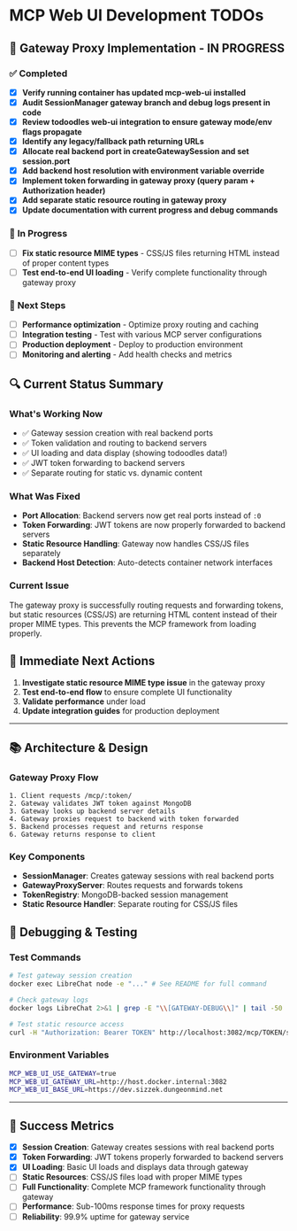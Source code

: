 # MCP Web UI Development TODOs

## 🎯 **Gateway Proxy Implementation** - IN PROGRESS

### ✅ **Completed**
- [x] **Verify running container has updated mcp-web-ui installed**
- [x] **Audit SessionManager gateway branch and debug logs present in code**
- [x] **Review todoodles web-ui integration to ensure gateway mode/env flags propagate**
- [x] **Identify any legacy/fallback path returning <token> URLs**
- [x] **Allocate real backend port in createGatewaySession and set session.port**
- [x] **Add backend host resolution with environment variable override**
- [x] **Implement token forwarding in gateway proxy (query param + Authorization header)**
- [x] **Add separate static resource routing in gateway proxy**
- [x] **Update documentation with current progress and debug commands**

### 🔄 **In Progress**
- [ ] **Fix static resource MIME types** - CSS/JS files returning HTML instead of proper content types
- [ ] **Test end-to-end UI loading** - Verify complete functionality through gateway proxy

### 🚧 **Next Steps**
- [ ] **Performance optimization** - Optimize proxy routing and caching
- [ ] **Integration testing** - Test with various MCP server configurations
- [ ] **Production deployment** - Deploy to production environment
- [ ] **Monitoring and alerting** - Add health checks and metrics

## 🔍 **Current Status Summary**

### **What's Working Now**
- ✅ Gateway session creation with real backend ports
- ✅ Token validation and routing to backend servers  
- ✅ UI loading and data display (showing todoodles data!)
- ✅ JWT token forwarding to backend servers
- ✅ Separate routing for static vs. dynamic content

### **What Was Fixed**
- **Port Allocation**: Backend servers now get real ports instead of `:0`
- **Token Forwarding**: JWT tokens are now properly forwarded to backend servers
- **Static Resource Handling**: Gateway now handles CSS/JS files separately
- **Backend Host Detection**: Auto-detects container network interfaces

### **Current Issue**
The gateway proxy is successfully routing requests and forwarding tokens, but static resources (CSS/JS) are returning HTML content instead of their proper MIME types. This prevents the MCP framework from loading properly.

## 🚀 **Immediate Next Actions**

1. **Investigate static resource MIME type issue** in the gateway proxy
2. **Test end-to-end flow** to ensure complete UI functionality
3. **Validate performance** under load
4. **Update integration guides** for production deployment

---

## 📚 **Architecture & Design**

### **Gateway Proxy Flow**
```
1. Client requests /mcp/:token/
2. Gateway validates JWT token against MongoDB
3. Gateway looks up backend server details
4. Gateway proxies request to backend with token forwarded
5. Backend processes request and returns response
6. Gateway returns response to client
```

### **Key Components**
- **SessionManager**: Creates gateway sessions with real backend ports
- **GatewayProxyServer**: Routes requests and forwards tokens
- **TokenRegistry**: MongoDB-backed session management
- **Static Resource Handler**: Separate routing for CSS/JS files

## 🔧 **Debugging & Testing**

### **Test Commands**
```bash
# Test gateway session creation
docker exec LibreChat node -e "..." # See README for full command

# Check gateway logs
docker logs LibreChat 2>&1 | grep -E "\\[GATEWAY-DEBUG\\]" | tail -50

# Test static resource access
curl -H "Authorization: Bearer TOKEN" http://localhost:3082/mcp/TOKEN/static/styles.css
```

### **Environment Variables**
```bash
MCP_WEB_UI_USE_GATEWAY=true
MCP_WEB_UI_GATEWAY_URL=http://host.docker.internal:3082
MCP_WEB_UI_BASE_URL=https://dev.sizzek.dungeonmind.net
```

---

## 🎉 **Success Metrics**

- [x] **Session Creation**: Gateway creates sessions with real backend ports
- [x] **Token Forwarding**: JWT tokens properly forwarded to backend servers
- [x] **UI Loading**: Basic UI loads and displays data through gateway
- [ ] **Static Resources**: CSS/JS files load with proper MIME types
- [ ] **Full Functionality**: Complete MCP framework functionality through gateway
- [ ] **Performance**: Sub-100ms response times for proxy requests
- [ ] **Reliability**: 99.9% uptime for gateway service
